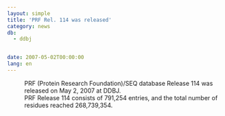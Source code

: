 ```yaml
---
layout: simple
title: 'PRF Rel. 114 was released'
category: news
db:
  - ddbj


date: 2007-05-02T00:00:00
lang: en
---
```


<dd>PRF (Protein Research Foundation)/SEQ database Release 114 was released on May 2, 2007 at DDBJ.<br>PRF Release 114 consists of 791,254 entries, and the total number of residues reached 268,739,354.</dd>
